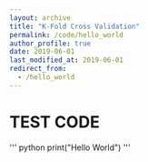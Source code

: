 ```yaml
---
layout: archive
title: "K-Fold Cross Validation"
permalink: /code/hello_world
author_profile: true
date: 2019-06-01
last_modified_at: 2019-06-01
redirect_from:
  - /hello_world
---
```


# TEST CODE

''' python
print("Hello World")
'''